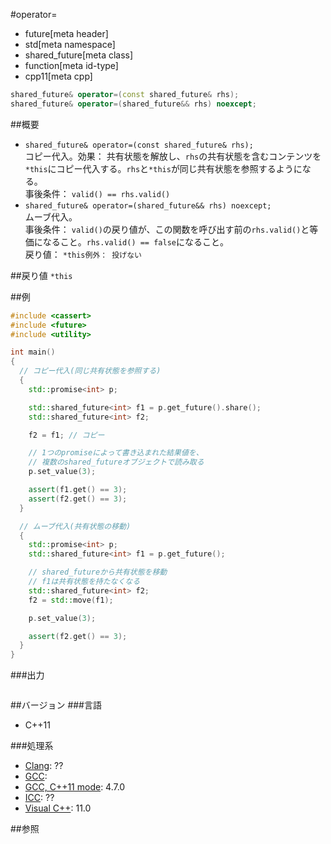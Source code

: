 #operator=
* future[meta header]
* std[meta namespace]
* shared_future[meta class]
* function[meta id-type]
* cpp11[meta cpp]

```cpp
shared_future& operator=(const shared_future& rhs);
shared_future& operator=(shared_future&& rhs) noexcept;
```

##概要
- `shared_future& operator=(const shared_future& rhs);`<br/>コピー代入。効果： 共有状態を解放し、`rhs`の共有状態を含むコンテンツを`*this`にコピー代入する。`rhs`と`*this`が同じ共有状態を参照するようになる。<br/>事後条件： `valid() == rhs.valid()`
- `shared_future& operator=(shared_future&& rhs) noexcept;`<br/>ムーブ代入。<br/>事後条件： `valid()`の戻り値が、この関数を呼び出す前の`rhs.valid()`と等価になること。`rhs.valid() == false`になること。<br/>戻り値： `*this例外： 投げない`


##戻り値
`*this`


##例
```cpp
#include <cassert>
#include <future>
#include <utility>

int main()
{
  // コピー代入(同じ共有状態を参照する)
  {
    std::promise<int> p;

    std::shared_future<int> f1 = p.get_future().share();
    std::shared_future<int> f2;

    f2 = f1; // コピー

    // 1つのpromiseによって書き込まれた結果値を、
    // 複数のshared_futureオブジェクトで読み取る
    p.set_value(3);

    assert(f1.get() == 3);
    assert(f2.get() == 3);
  }

  // ムーブ代入(共有状態の移動)
  {
    std::promise<int> p;
    std::shared_future<int> f1 = p.get_future();

    // shared_futureから共有状態を移動
    // f1は共有状態を持たなくなる
    std::shared_future<int> f2;
    f2 = std::move(f1);

    p.set_value(3);

    assert(f2.get() == 3);
  }
}
```

###出力
```
```

##バージョン
###言語
- C++11

###処理系
- [Clang](/implementation.md#clang): ??
- [GCC](/implementation.md#gcc): 
- [GCC, C++11 mode](/implementation.md#gcc): 4.7.0
- [ICC](/implementation.md#icc): ??
- [Visual C++](/implementation.md#visual_cpp): 11.0


##参照


